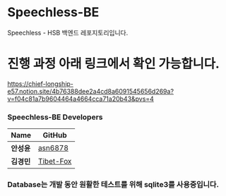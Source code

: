 # Speechless-BE
Speechless - HSB 백엔드 레포지토리입니다.

# 진행 과정 아래 링크에서 확인 가능합니다.
https://chief-longship-e57.notion.site/4b76388dee2a4cd8a6091545656d269a?v=f04c81a7b9604464a4664cca71a20b43&pvs=4

### Speechless-BE Developers
|Name|GitHub|
|------|---|
|__안성윤__|[asn6878](https://github.com/asn6878)|
|__김경민__|[Tibet-Fox](https://github.com/Tibet-Fox)|

### Database는 개발 동안 원활한 테스트를 위해 sqlite3를 사용중입니다.